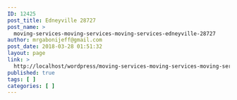 ```yaml
---
ID: 12425
post_title: Edneyville 28727
post_name: >
  moving-services-moving-services-moving-services-edneyville-28727
author: mrgabonijeff@gmail.com
post_date: 2018-03-28 01:51:32
layout: page
link: >
  http://localhost/wordpress/moving-services-moving-services-moving-services-edneyville-28727/
published: true
tags: [ ]
categories: [ ]
---
```

